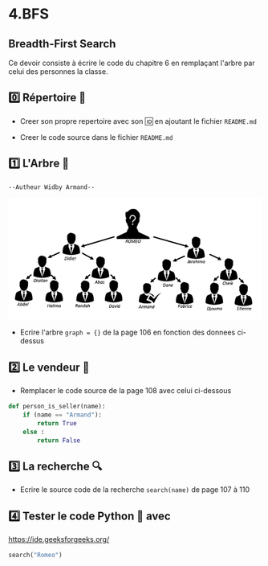 # 4.BFS

## Breadth-First Search

Ce devoir consiste à écrire le code du chapitre 6 en remplaçant l'arbre par celui des personnes la classe.

## :zero: Répertoire :page_facing_up:

* Creer son propre repertoire avec son :id: en ajoutant le fichier `README.md`

* Creer le code source dans le fichier `README.md`

## :one: L'Arbre :palm_tree:

    --Autheur Widby Armand--

![Alt Tag](./TREE.png)

* Ecrire l'arbre `graph = {}` de la page 106 en fonction des donnees ci-dessus 

## :two: Le vendeur :sweet_potato:

* Remplacer le code source de la page 108 avec celui ci-dessous

```Python
def person_is_seller(name):
    if (name == "Armand"):
        return True
    else :
        return False
```

## :three: La recherche :mag:

* Ecrire le source code de la recherche `search(name)` de page 107 à 110

## :four: Tester le code Python :snake: avec 

https://ide.geeksforgeeks.org/

```Python
search("Romeo")
```
